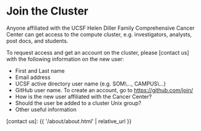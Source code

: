 # Join the Cluster

Anyone affiliated with the UCSF Helen Diller Family Comprehensive Cancer Center can get access to the compute cluster, e.g. investigators, analysts, post docs, and students.

To request access and get an account on the cluster, please [contact us] with the following information on the new user:

* First and Last name
* Email address
* UCSF active directory user name (e.g. SOM\\..., CAMPUS\\...)
* GitHub user name.  To create an account, go to https://github.com/join/
* How is the new user affiliated with the Cancer Center?
* Should the user be added to a cluster Unix group?
* Other useful information


[contact us]: {{ '/about/about.html' | relative_url }}
